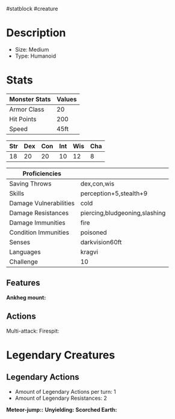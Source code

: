 #statblock #creature
# Description
- Size: Medium
- Type: Humanoid



# Stats
| Monster Stats | Values |
| ------------- | ------ |
| Armor Class   | 20     |
| Hit Points    | 200    |
| Speed         | 45ft   | 

| Str | Dex | Con | Int | Wis | Cha |
| --- | --- | --- | --- | --- | --- |
| 18  | 20  | 20  | 10  | 12  | 8   | 

| Proficiencies          |                               |
| ---------------------- | ----------------------------- |
| Saving Throws          | dex,con,wis                   |
| Skills                 | perception+5,stealth+9        |
| Damage Vulnerabilities | cold                          |
| Damage Resistances     | piercing,bludgeoning,slashing |
| Damage Immunities      | fire                          |
| Condition Immunities   | poisoned                      |
| Senses                 | darkvision60ft                |
| Languages              | kragvi                        |
| Challenge              | 10                            | 

## Features
**Ankheg mount:**

## Actions
Multi-attack:
Firespit:


# Legendary Creatures
## Legendary Actions
- Amount of Legendary Actions per turn: 1
- Amount of Legendary Resistances: 2

**Meteor-jump::**
**Unyielding:**
**Scorched Earth:**
